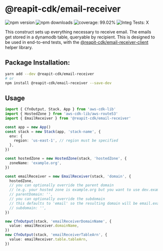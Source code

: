 # @reapit-cdk/email-receiver


![npm version](https://img.shields.io/npm/v/@reapit-cdk/email-receiver)
![npm downloads](https://img.shields.io/npm/dm/@reapit-cdk/email-receiver)
![coverage: 99.02%](https://img.shields.io/badge/coverage-99.02%-green)
![Integ Tests: X](https://img.shields.io/badge/Integ%20Tests-X-red)

This construct sets up everything necessary to receive email. The emails get stored in a dynamodb table, queryable by recipient. This is designed to be used in end-to-end tests, with the [@reapit-cdk/email-receiver-client](../../libs/email-receiver-client) helper library.

## Package Installation:

```sh
yarn add --dev @reapit-cdk/email-receiver
# or
npm install @reapit-cdk/email-receiver --save-dev
```

## Usage
```ts
import { CfnOutput, Stack, App } from 'aws-cdk-lib'
import { HostedZone } from 'aws-cdk-lib/aws-route53'
import { EmailReceiver } from '@reapit-cdk/email-receiver'

const app = new App()
const stack = new Stack(app, 'stack-name', {
  env: {
    region: 'us-east-1', // region must be specified
  },
})

const hostedZone = new HostedZone(stack, 'hostedZone', {
  zoneName: 'example.org',
})

const emailReceiver = new EmailReceiver(stack, 'domain', {
  hostedZone,
  // you can optionally override the parent domain
  // (e.g. your hosted zone is example.org but you want to use dev.example.org)
  // parentDomain: '',
  // you can optionally override the subdomain
  // this defaults to 'email' so the resulting domain will be email.example.org
  // subdomain: '',
})

new CfnOutput(stack, 'emailReceiverDomainName', {
  value: emailReceiver.domainName,
})
new CfnOutput(stack, 'emailReceiverTableArn', {
  value: emailReceiver.table.tableArn,
})

```